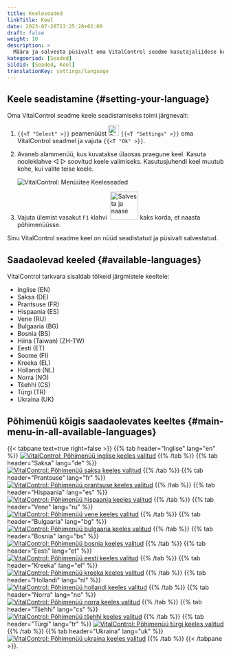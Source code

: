 ```yaml
---
title: Keeleseaded
linkTitle: Keel
date: 2023-07-28T13:25:28+02:00
draft: false
weight: 10
description: >
  Määra ja salvesta püsivalt oma VitalControl seadme kasutajaliidese keel.
kategooriad: [Seaded]
Sildid: [Seaded, Keel]
translationKey: settings/language
---
```

## Keele seadistamine {#setting-your-language}
 
Oma VitalControl seadme keele seadistamiseks toimi järgnevalt:

1. `{{<T "Select" >}}` peamenüüst <img src="/icons/gear.svg" width="25" align="bottom" alt="Seaded" /> `{{<T "Settings" >}}` oma VitalControl seadmel ja vajuta `{{<T "Ok" >}}`.

1. Avaneb alammenüü, kus kuvatakse ülaosas praegune keel. Kasuta nooleklahve ◁ ▷ soovitud keele valimiseks. Kasutusjuhendi keel muutub kohe, kui valite teise keele.

   ![VitalControl: Menüütee Keeleseaded](../images/select-lang.png "Keele seadistamine")

1. Vajuta ülemist vasakut `F1` klahvi &nbsp;<img src="/icons/footer/save_exit.svg" width="65" align="bottom" alt="Salvesta ja naase" /> kaks korda, et naasta põhimenüüsse.

Sinu VitalControl seadme keel on nüüd seadistatud ja püsivalt salvestatud.

## Saadaolevad keeled {#available-languages}

VitalControl tarkvara sisaldab tõlkeid järgmistele keeltele:

- Inglise (EN)
- Saksa (DE)
- Prantsuse (FR)
- Hispaania (ES)
- Vene (RU)
- Bulgaaria (BG)
- Bosnia (BS)
- Hiina (Taiwan)  (ZH-TW)
- Eesti (ET)
- Soome (FI)
- Kreeka (EL)
- Hollandi (NL)
- Norra (NO)
- Tšehhi (CS)
- Türgi (TR)
- Ukraina (UK)

## Põhimenüü kõigis saadaolevates keeltes {#main-menu-in-all-available-languages}

{{< tabpane text=true right=false >}}
  {{% tab header="Inglise" lang="en" %}}
[![VitalControl: Põhimenüü inglise keeles valitud](/images/homescreen/english.png "Põhimenüü inglise keeles")](/en/demo/ "Demo rakendus VitalControl (EN)")
  {{% /tab %}}
  {{% tab header="Saksa" lang="de" %}}
[![VitalControl: Põhimenüü saksa keeles valitud](/images/homescreen/german.png "Põhimenüü saksa keeles")](/demo/ "Demo rakendus VitalControl (DE)")
  {{% /tab %}}
  {{% tab header="Prantsuse" lang="fr" %}}
[![VitalControl: Põhimenüü prantsuse keeles valitud](/images/homescreen/french.png "Põhimenüü prantsuse keeles")](/fr/demo/ "Demo rakendus VitalControl (FR)")
  {{% /tab %}}
  {{% tab header="Hispaania" lang="es" %}}
[![VitalControl: Põhimenüü hispaania keeles valitud](/images/homescreen/spanish.png "Põhimenüü hispaania keeles")](/es/demo/ "Demo rakendus VitalControl (ES)")
  {{% /tab %}}
  {{% tab header="Vene" lang="ru" %}}
[![VitalControl: Põhimenüü vene keeles valitud](/images/homescreen/russian.png "Põhimenüü vene keeles")](/ru/demo/ "Demo rakendus VitalControl (RU)")
  {{% /tab %}}
  {{% tab header="Bulgaaria" lang="bg" %}}
[![VitalControl: Põhimenüü bulgaaria keeles valitud](/images/homescreen/bulgarian.png "Põhimenüü bulgaaria keeles")](/bg/demo/ "Demo rakendus VitalControl (BG)")
  {{% /tab %}}
  {{% tab header="Bosnia" lang="bs" %}}
[![VitalControl: Põhimenüü bosnia keeles valitud](/images/homescreen/bosnian.png "Põhimenüü bosnia keeles")](/et/demo/ "Demo rakendus VitalControl (BS)")
  {{% /tab %}}
  {{% tab header="Eesti" lang="et" %}}
[![VitalControl: Põhimenüü eesti keeles valitud](/images/homescreen/estonian.png "Põhimenüü eesti keeles")](/et/demo/ "Demo rakendus VitalControl (ET)")
  {{% /tab %}}
  {{% tab header="Kreeka" lang="el" %}}
[![VitalControl: Põhimenüü kreeka keeles valitud](/images/homescreen/greek.png "Põhimenüü kreeka keeles")](/el/demo/ "Demo rakendus VitalControl (EL)")
  {{% /tab %}}
  {{% tab header="Hollandi" lang="nl" %}}
[![VitalControl: Põhimenüü hollandi keeles valitud](/images/homescreen/dutch.png "Põhimenüü hollandi keeles")](/nl/demo/ "Demo rakendus VitalControl (NL)")
  {{% /tab %}}
  {{% tab header="Norra" lang="no" %}}
[![VitalControl: Põhimenüü norra keeles valitud](/images/homescreen/norwegian.png "Põhimenüü norra keeles")](/no/demo/ "Demo rakendus VitalControl (NO)")
  {{% /tab %}}
  {{% tab header="Tšehhi" lang="cs" %}}
[![VitalControl: Põhimenüü tšehhi keeles valitud](/images/homescreen/czech.png "Põhimenüü tšehhi keeles")](/cs/demo/ "Demo rakendus VitalControl (CS)")
  {{% /tab %}}
  {{% tab header="Türgi" lang="tr" %}}
[![VitalControl: Põhimenüü türgi keeles valitud](/images/homescreen/turkish.png "Põhimenüü türgi keeles")](/tr/demo/ "Demo rakendus VitalControl (TR)")
  {{% /tab %}}
  {{% tab header="Ukraina" lang="uk" %}}
[![VitalControl: Põhimenüü ukraina keeles valitud](/images/homescreen/ukrainian.png "Põhimenüü ukraina keeles")](/uk/demo/ "Demo rakendus VitalControl (UK)")
  {{% /tab %}}
{{< /tabpane >}}.
